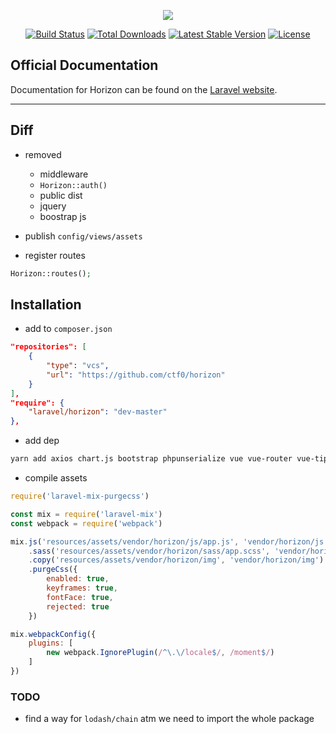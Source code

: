 <p align="center"><img src="https://laravel.com/assets/img/components/logo-horizon.svg"></p>

<p align="center">
<a href="https://travis-ci.org/laravel/horizon"><img src="https://travis-ci.org/laravel/horizon.svg" alt="Build Status"></a>
<a href="https://packagist.org/packages/laravel/horizon"><img src="https://poser.pugx.org/laravel/horizon/d/total.svg" alt="Total Downloads"></a>
<a href="https://packagist.org/packages/laravel/horizon"><img src="https://poser.pugx.org/laravel/horizon/v/stable.svg" alt="Latest Stable Version"></a>
<a href="https://packagist.org/packages/laravel/horizon"><img src="https://poser.pugx.org/laravel/horizon/license.svg" alt="License"></a>
</p>

## Official Documentation

Documentation for Horizon can be found on the [Laravel website](http://laravel.com/docs/horizon).

---

## Diff

- removed
    + middleware
    + `Horizon::auth()`
    + public dist
    + jquery
    + boostrap js
    
- publish `config/views/assets`

- register routes
```php
Horizon::routes();
```

## Installation

- add to `composer.json`
```json
"repositories": [
    {
        "type": "vcs",
        "url": "https://github.com/ctf0/horizon"
    }
],
"require": {
    "laravel/horizon": "dev-master"
},
```

- add dep
```bash
yarn add axios chart.js bootstrap phpunserialize vue vue-router vue-tippy@v1 laravel-mix-purgecss
```

- compile assets
```js
require('laravel-mix-purgecss')

const mix = require('laravel-mix')
const webpack = require('webpack')

mix.js('resources/assets/vendor/horizon/js/app.js', 'vendor/horizon/js')
    .sass('resources/assets/vendor/horizon/sass/app.scss', 'vendor/horizon/css')
    .copy('resources/assets/vendor/horizon/img', 'vendor/horizon/img')
    .purgeCss({
        enabled: true,
        keyframes: true,
        fontFace: true,
        rejected: true
    })

mix.webpackConfig({
    plugins: [
        new webpack.IgnorePlugin(/^\.\/locale$/, /moment$/)
    ]
})
```

### TODO
- find a way for `lodash/chain` atm we need to import the whole package

